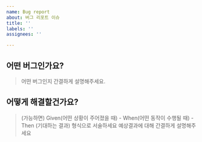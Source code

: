 ```yaml
---
name: Bug report
about: 버그 리포트 이슈
title: ''
labels: ''
assignees: ''

---
```


## 어떤 버그인가요?

> 어떤 버그인지 간결하게 설명해주세요.

## 어떻게 해결할건가요?

> (가능하면)
Given(어떤 상황이 주어졌을 때) - When(어떤 동작이 수행될 때) -Then (기대하는 결과)
형식으로 서술하세요
> 예상결과에 대해 간결하게 설명해주세요
